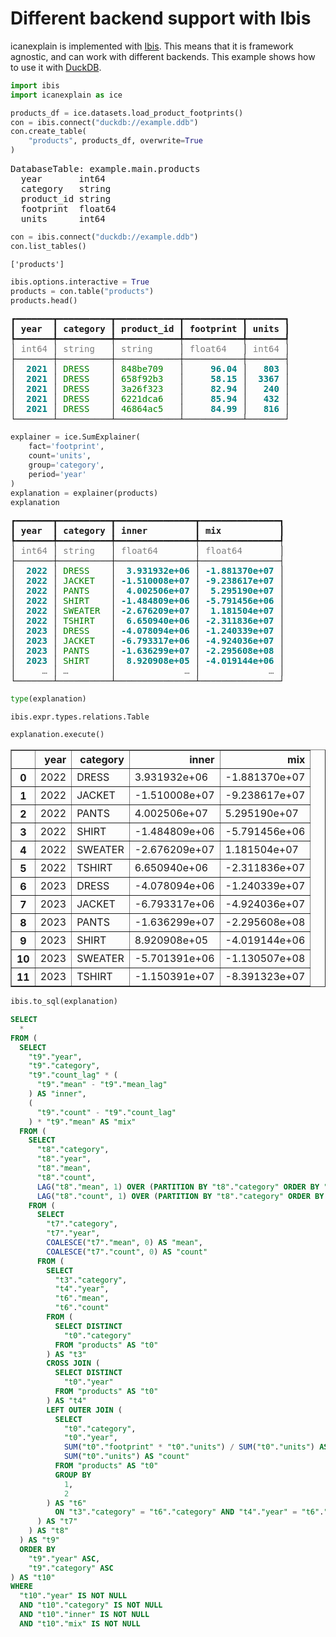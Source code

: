 # Different backend support with Ibis

icanexplain is implemented with [Ibis](https://github.com/ibis-project/ibis). This means that it is framework agnostic, and can work with different backends. This example shows how to use it with [DuckDB](https://duckdb.org/).


```python
import ibis
import icanexplain as ice

products_df = ice.datasets.load_product_footprints()
con = ibis.connect("duckdb://example.ddb")
con.create_table(
    "products", products_df, overwrite=True
)
```




<pre style="white-space:pre;overflow-x:auto;line-height:normal;font-family:Menlo,'DejaVu Sans Mono',consolas,'Courier New',monospace">DatabaseTable: example.main.products
  year       int64
  category   string
  product_id string
  footprint  float64
  units      int64
</pre>





```python
con = ibis.connect("duckdb://example.ddb")
con.list_tables()
```




    ['products']




```python
ibis.options.interactive = True
products = con.table("products")
products.head()
```




<pre style="white-space:pre;overflow-x:auto;line-height:normal;font-family:Menlo,'DejaVu Sans Mono',consolas,'Courier New',monospace">┏━━━━━━━┳━━━━━━━━━━┳━━━━━━━━━━━━┳━━━━━━━━━━━┳━━━━━━━┓
┃<span style="font-weight: bold"> year  </span>┃<span style="font-weight: bold"> category </span>┃<span style="font-weight: bold"> product_id </span>┃<span style="font-weight: bold"> footprint </span>┃<span style="font-weight: bold"> units </span>┃
┡━━━━━━━╇━━━━━━━━━━╇━━━━━━━━━━━━╇━━━━━━━━━━━╇━━━━━━━┩
│ <span style="color: #7f7f7f; text-decoration-color: #7f7f7f">int64</span> │ <span style="color: #7f7f7f; text-decoration-color: #7f7f7f">string</span>   │ <span style="color: #7f7f7f; text-decoration-color: #7f7f7f">string</span>     │ <span style="color: #7f7f7f; text-decoration-color: #7f7f7f">float64</span>   │ <span style="color: #7f7f7f; text-decoration-color: #7f7f7f">int64</span> │
├───────┼──────────┼────────────┼───────────┼───────┤
│  <span style="color: #008080; text-decoration-color: #008080; font-weight: bold">2021</span> │ <span style="color: #008000; text-decoration-color: #008000">DRESS   </span> │ <span style="color: #008000; text-decoration-color: #008000">848be709  </span> │     <span style="color: #008080; text-decoration-color: #008080; font-weight: bold">96.04</span> │   <span style="color: #008080; text-decoration-color: #008080; font-weight: bold">803</span> │
│  <span style="color: #008080; text-decoration-color: #008080; font-weight: bold">2021</span> │ <span style="color: #008000; text-decoration-color: #008000">DRESS   </span> │ <span style="color: #008000; text-decoration-color: #008000">658f92b3  </span> │     <span style="color: #008080; text-decoration-color: #008080; font-weight: bold">58.15</span> │  <span style="color: #008080; text-decoration-color: #008080; font-weight: bold">3367</span> │
│  <span style="color: #008080; text-decoration-color: #008080; font-weight: bold">2021</span> │ <span style="color: #008000; text-decoration-color: #008000">DRESS   </span> │ <span style="color: #008000; text-decoration-color: #008000">3a26f323  </span> │     <span style="color: #008080; text-decoration-color: #008080; font-weight: bold">82.94</span> │   <span style="color: #008080; text-decoration-color: #008080; font-weight: bold">240</span> │
│  <span style="color: #008080; text-decoration-color: #008080; font-weight: bold">2021</span> │ <span style="color: #008000; text-decoration-color: #008000">DRESS   </span> │ <span style="color: #008000; text-decoration-color: #008000">6221dca6  </span> │     <span style="color: #008080; text-decoration-color: #008080; font-weight: bold">85.94</span> │   <span style="color: #008080; text-decoration-color: #008080; font-weight: bold">432</span> │
│  <span style="color: #008080; text-decoration-color: #008080; font-weight: bold">2021</span> │ <span style="color: #008000; text-decoration-color: #008000">DRESS   </span> │ <span style="color: #008000; text-decoration-color: #008000">46864ac5  </span> │     <span style="color: #008080; text-decoration-color: #008080; font-weight: bold">84.99</span> │   <span style="color: #008080; text-decoration-color: #008080; font-weight: bold">816</span> │
└───────┴──────────┴────────────┴───────────┴───────┘
</pre>





```python
explainer = ice.SumExplainer(
    fact='footprint',
    count='units',
    group='category',
    period='year'
)
explanation = explainer(products)
explanation
```




<pre style="white-space:pre;overflow-x:auto;line-height:normal;font-family:Menlo,'DejaVu Sans Mono',consolas,'Courier New',monospace">┏━━━━━━━┳━━━━━━━━━━┳━━━━━━━━━━━━━━━┳━━━━━━━━━━━━━━━┓
┃<span style="font-weight: bold"> year  </span>┃<span style="font-weight: bold"> category </span>┃<span style="font-weight: bold"> inner         </span>┃<span style="font-weight: bold"> mix           </span>┃
┡━━━━━━━╇━━━━━━━━━━╇━━━━━━━━━━━━━━━╇━━━━━━━━━━━━━━━┩
│ <span style="color: #7f7f7f; text-decoration-color: #7f7f7f">int64</span> │ <span style="color: #7f7f7f; text-decoration-color: #7f7f7f">string</span>   │ <span style="color: #7f7f7f; text-decoration-color: #7f7f7f">float64</span>       │ <span style="color: #7f7f7f; text-decoration-color: #7f7f7f">float64</span>       │
├───────┼──────────┼───────────────┼───────────────┤
│  <span style="color: #008080; text-decoration-color: #008080; font-weight: bold">2022</span> │ <span style="color: #008000; text-decoration-color: #008000">DRESS   </span> │  <span style="color: #008080; text-decoration-color: #008080; font-weight: bold">3.931932e+06</span> │ <span style="color: #008080; text-decoration-color: #008080; font-weight: bold">-1.881370e+07</span> │
│  <span style="color: #008080; text-decoration-color: #008080; font-weight: bold">2022</span> │ <span style="color: #008000; text-decoration-color: #008000">JACKET  </span> │ <span style="color: #008080; text-decoration-color: #008080; font-weight: bold">-1.510008e+07</span> │ <span style="color: #008080; text-decoration-color: #008080; font-weight: bold">-9.238617e+07</span> │
│  <span style="color: #008080; text-decoration-color: #008080; font-weight: bold">2022</span> │ <span style="color: #008000; text-decoration-color: #008000">PANTS   </span> │  <span style="color: #008080; text-decoration-color: #008080; font-weight: bold">4.002506e+07</span> │  <span style="color: #008080; text-decoration-color: #008080; font-weight: bold">5.295190e+07</span> │
│  <span style="color: #008080; text-decoration-color: #008080; font-weight: bold">2022</span> │ <span style="color: #008000; text-decoration-color: #008000">SHIRT   </span> │ <span style="color: #008080; text-decoration-color: #008080; font-weight: bold">-1.484809e+06</span> │ <span style="color: #008080; text-decoration-color: #008080; font-weight: bold">-5.791456e+06</span> │
│  <span style="color: #008080; text-decoration-color: #008080; font-weight: bold">2022</span> │ <span style="color: #008000; text-decoration-color: #008000">SWEATER </span> │ <span style="color: #008080; text-decoration-color: #008080; font-weight: bold">-2.676209e+07</span> │  <span style="color: #008080; text-decoration-color: #008080; font-weight: bold">1.181504e+07</span> │
│  <span style="color: #008080; text-decoration-color: #008080; font-weight: bold">2022</span> │ <span style="color: #008000; text-decoration-color: #008000">TSHIRT  </span> │  <span style="color: #008080; text-decoration-color: #008080; font-weight: bold">6.650940e+06</span> │ <span style="color: #008080; text-decoration-color: #008080; font-weight: bold">-2.311836e+07</span> │
│  <span style="color: #008080; text-decoration-color: #008080; font-weight: bold">2023</span> │ <span style="color: #008000; text-decoration-color: #008000">DRESS   </span> │ <span style="color: #008080; text-decoration-color: #008080; font-weight: bold">-4.078094e+06</span> │ <span style="color: #008080; text-decoration-color: #008080; font-weight: bold">-1.240339e+07</span> │
│  <span style="color: #008080; text-decoration-color: #008080; font-weight: bold">2023</span> │ <span style="color: #008000; text-decoration-color: #008000">JACKET  </span> │ <span style="color: #008080; text-decoration-color: #008080; font-weight: bold">-6.793317e+06</span> │ <span style="color: #008080; text-decoration-color: #008080; font-weight: bold">-4.924036e+07</span> │
│  <span style="color: #008080; text-decoration-color: #008080; font-weight: bold">2023</span> │ <span style="color: #008000; text-decoration-color: #008000">PANTS   </span> │ <span style="color: #008080; text-decoration-color: #008080; font-weight: bold">-1.636299e+07</span> │ <span style="color: #008080; text-decoration-color: #008080; font-weight: bold">-2.295608e+08</span> │
│  <span style="color: #008080; text-decoration-color: #008080; font-weight: bold">2023</span> │ <span style="color: #008000; text-decoration-color: #008000">SHIRT   </span> │  <span style="color: #008080; text-decoration-color: #008080; font-weight: bold">8.920908e+05</span> │ <span style="color: #008080; text-decoration-color: #008080; font-weight: bold">-4.019144e+06</span> │
│     <span style="color: #7f7f7f; text-decoration-color: #7f7f7f">…</span> │ <span style="color: #7f7f7f; text-decoration-color: #7f7f7f">…</span>        │             <span style="color: #7f7f7f; text-decoration-color: #7f7f7f">…</span> │             <span style="color: #7f7f7f; text-decoration-color: #7f7f7f">…</span> │
└───────┴──────────┴───────────────┴───────────────┘
</pre>





```python
type(explanation)
```




    ibis.expr.types.relations.Table




```python
explanation.execute()
```




<div>
<style scoped>
    .dataframe tbody tr th:only-of-type {
        vertical-align: middle;
    }

    .dataframe tbody tr th {
        vertical-align: top;
    }

    .dataframe thead th {
        text-align: right;
    }
</style>
<table border="1" class="dataframe">
  <thead>
    <tr style="text-align: right;">
      <th></th>
      <th>year</th>
      <th>category</th>
      <th>inner</th>
      <th>mix</th>
    </tr>
  </thead>
  <tbody>
    <tr>
      <th>0</th>
      <td>2022</td>
      <td>DRESS</td>
      <td>3.931932e+06</td>
      <td>-1.881370e+07</td>
    </tr>
    <tr>
      <th>1</th>
      <td>2022</td>
      <td>JACKET</td>
      <td>-1.510008e+07</td>
      <td>-9.238617e+07</td>
    </tr>
    <tr>
      <th>2</th>
      <td>2022</td>
      <td>PANTS</td>
      <td>4.002506e+07</td>
      <td>5.295190e+07</td>
    </tr>
    <tr>
      <th>3</th>
      <td>2022</td>
      <td>SHIRT</td>
      <td>-1.484809e+06</td>
      <td>-5.791456e+06</td>
    </tr>
    <tr>
      <th>4</th>
      <td>2022</td>
      <td>SWEATER</td>
      <td>-2.676209e+07</td>
      <td>1.181504e+07</td>
    </tr>
    <tr>
      <th>5</th>
      <td>2022</td>
      <td>TSHIRT</td>
      <td>6.650940e+06</td>
      <td>-2.311836e+07</td>
    </tr>
    <tr>
      <th>6</th>
      <td>2023</td>
      <td>DRESS</td>
      <td>-4.078094e+06</td>
      <td>-1.240339e+07</td>
    </tr>
    <tr>
      <th>7</th>
      <td>2023</td>
      <td>JACKET</td>
      <td>-6.793317e+06</td>
      <td>-4.924036e+07</td>
    </tr>
    <tr>
      <th>8</th>
      <td>2023</td>
      <td>PANTS</td>
      <td>-1.636299e+07</td>
      <td>-2.295608e+08</td>
    </tr>
    <tr>
      <th>9</th>
      <td>2023</td>
      <td>SHIRT</td>
      <td>8.920908e+05</td>
      <td>-4.019144e+06</td>
    </tr>
    <tr>
      <th>10</th>
      <td>2023</td>
      <td>SWEATER</td>
      <td>-5.701391e+06</td>
      <td>-1.130507e+08</td>
    </tr>
    <tr>
      <th>11</th>
      <td>2023</td>
      <td>TSHIRT</td>
      <td>-1.150391e+07</td>
      <td>-8.391323e+07</td>
    </tr>
  </tbody>
</table>
</div>




```python
ibis.to_sql(explanation)
```




```sql
SELECT
  *
FROM (
  SELECT
    "t9"."year",
    "t9"."category",
    "t9"."count_lag" * (
      "t9"."mean" - "t9"."mean_lag"
    ) AS "inner",
    (
      "t9"."count" - "t9"."count_lag"
    ) * "t9"."mean" AS "mix"
  FROM (
    SELECT
      "t8"."category",
      "t8"."year",
      "t8"."mean",
      "t8"."count",
      LAG("t8"."mean", 1) OVER (PARTITION BY "t8"."category" ORDER BY "t8"."year" ASC ROWS BETWEEN UNBOUNDED PRECEDING AND UNBOUNDED FOLLOWING) AS "mean_lag",
      LAG("t8"."count", 1) OVER (PARTITION BY "t8"."category" ORDER BY "t8"."year" ASC ROWS BETWEEN UNBOUNDED PRECEDING AND UNBOUNDED FOLLOWING) AS "count_lag"
    FROM (
      SELECT
        "t7"."category",
        "t7"."year",
        COALESCE("t7"."mean", 0) AS "mean",
        COALESCE("t7"."count", 0) AS "count"
      FROM (
        SELECT
          "t3"."category",
          "t4"."year",
          "t6"."mean",
          "t6"."count"
        FROM (
          SELECT DISTINCT
            "t0"."category"
          FROM "products" AS "t0"
        ) AS "t3"
        CROSS JOIN (
          SELECT DISTINCT
            "t0"."year"
          FROM "products" AS "t0"
        ) AS "t4"
        LEFT OUTER JOIN (
          SELECT
            "t0"."category",
            "t0"."year",
            SUM("t0"."footprint" * "t0"."units") / SUM("t0"."units") AS "mean",
            SUM("t0"."units") AS "count"
          FROM "products" AS "t0"
          GROUP BY
            1,
            2
        ) AS "t6"
          ON "t3"."category" = "t6"."category" AND "t4"."year" = "t6"."year"
      ) AS "t7"
    ) AS "t8"
  ) AS "t9"
  ORDER BY
    "t9"."year" ASC,
    "t9"."category" ASC
) AS "t10"
WHERE
  "t10"."year" IS NOT NULL
  AND "t10"."category" IS NOT NULL
  AND "t10"."inner" IS NOT NULL
  AND "t10"."mix" IS NOT NULL
```


